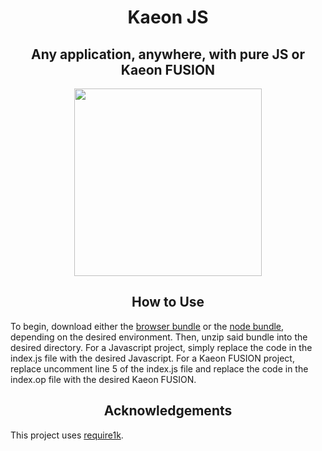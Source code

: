 <h1 align="center">Kaeon JS</h1>
<h2 align="center">Any application, anywhere, with pure JS or Kaeon FUSION</h2>

<p align="center">
	<img src="https://cdn-images-1.medium.com/max/1600/1*HP8l7LMMt7Sh5UoO1T-yLQ.png" width="300px" height="300px"/>
</p>

<h2 align="center">How to Use</h2>

To begin, download either the [browser bundle]() or the [node bundle](),
depending on the desired environment.
Then,
unzip said bundle into the desired directory.
For a Javascript project,
simply replace the code in the index.js file with the desired Javascript.
For a Kaeon FUSION project,
replace uncomment line 5 of the index.js file and replace the code in the index.op file with the desired Kaeon FUSION.

<!-- <h2 align="center">Notes for Javascript Projects</h2> -->

<h2 align="center">Acknowledgements</h2>

This project uses [require1k](http://stuk.github.io/require1k/).